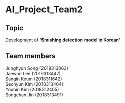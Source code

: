 # AI_Project_Team2

## Topic
Development of <b>'Smishing detection model in Korean' </b>

## Team members
Junghyun Song (2018313063) <br>
Jaewon Lee (2019313447) <br>
Sangin Keum (2018311642) <br>
Seohyun Kim (2018313404) <br>
Youbin Kim (2018312405) <br>
Songchan Jin (2018313491) <br>
